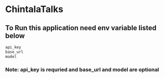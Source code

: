 # ChintalaTalks

## To Run this application need env variable listed below
```bash
api_key
base_url
model
```
### Note: api_key is requried and base_url and model are optional
